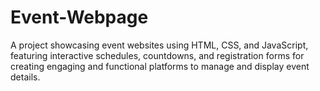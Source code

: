# Event-Webpage
A project showcasing event websites using HTML, CSS, and JavaScript, featuring interactive schedules, countdowns, and registration forms for creating engaging and functional platforms to manage and display event details.
